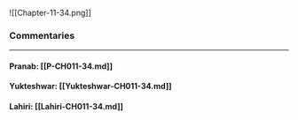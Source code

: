 ![[Chapter-11-34.png]]

### Commentaries

---

#### Pranab: [[P-CH011-34.md]]

#### Yukteshwar: [[Yukteshwar-CH011-34.md]]

#### Lahiri: [[Lahiri-CH011-34.md]]

